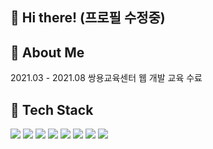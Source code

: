 ## 👋 Hi there! (프로필 수정중)

## 🌱 About Me
2021.03 - 2021.08 쌍용교육센터 웹 개발 교육 수료

## 🔭 Tech Stack
<img src="https://img.shields.io/badge/Java-007396.svg?&style=flat-square&logo=Java&logoColor=white"/> <img src="https://img.shields.io/badge/Spring-6DB33F.svg?&style=flat-square&logo=Spring&logoColor=white"/> <img src="https://img.shields.io/badge/Oracle-F80000.svg?&style=flat-square&logo=Oracle&logoColor=white"/> <img src="https://img.shields.io/badge/MySQL-4479A1.svg?&style=flat-square&logo=MySQL&logoColor=white"/> <img src="https://img.shields.io/badge/HTML5-E34F26.svg?&style=flat-square&logo=HTML5&logoColor=white"/> <img src="https://img.shields.io/badge/CSS3-1572B6.svg?&style=flat-square&logo=CSS3&logoColor=white"/> <img src="https://img.shields.io/badge/JavaScript-F7DF1E.svg?&style=flat-square&logo=JavaScript&logoColor=white"/> <img src="https://img.shields.io/badge/jQuery-0769AD.svg?&style=flat-square&logo=jQuery&logoColor=white"/>

